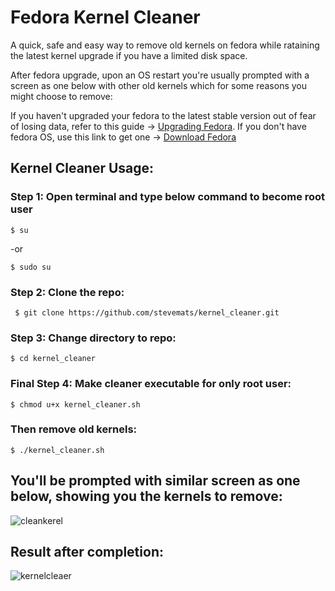 # Fedora Kernel Cleaner
A quick, safe and easy way to remove old kernels on fedora while rataining the latest kernel upgrade if you have a limited disk space.

After fedora upgrade, upon an OS restart you're usually prompted with a screen as one below with other old kernels which for some reasons you might choose to remove:

If you haven't upgraded your fedora to the latest stable version out of fear of losing data, refer to this guide -> [Upgrading Fedora](docs/FedoraUpgrade.md). If you don't have fedora OS, use this link to get one -> [Download Fedora](https://getfedora.org/)

## Kernel Cleaner Usage:

### Step 1: Open terminal and type below command to become root user

``$ su ``

-or

``$ sudo su ``

### Step 2: Clone the repo:

`` $ git clone https://github.com/stevemats/kernel_cleaner.git``

### Step 3: Change directory to repo:

``$ cd kernel_cleaner``

### Final Step 4: Make cleaner executable for only root user:

`` $ chmod u+x kernel_cleaner.sh ``

### Then remove old kernels: 

``$ ./kernel_cleaner.sh ``

## You'll be prompted with similar screen as one below, showing you the kernels to remove:

![cleankerel](https://user-images.githubusercontent.com/30528167/144318974-c605f49b-b2c5-4b31-adf8-180eb4963e95.png)

## Result after completion:

![kernelcleaer](https://user-images.githubusercontent.com/30528167/144319038-16e577a8-f038-404e-bc6e-accc89988845.png)